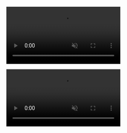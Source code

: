 <video src="Jre1.8.0_351 2025.10.01 - 23.58.45.05.mp4" loop autoplay muted></video>

<video src="Jre1.8.0_351 2025.10.01 - 23.42.26.04.mp4" loop autoplay muted></video>
